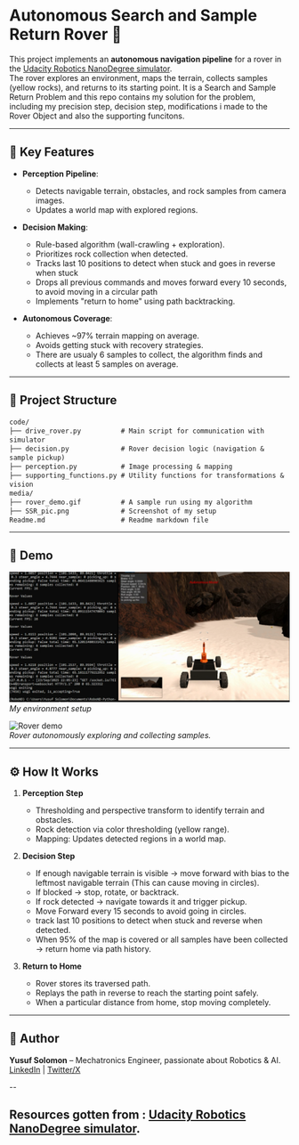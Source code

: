 # Autonomous Search and Sample Return Rover 🚀

This project implements an **autonomous navigation pipeline** for a rover in the [Udacity Robotics NanoDegree simulator](https://github.com/udacity/RoboND-Rover-Project).  
The rover explores an environment, maps the terrain, collects samples (yellow rocks), and returns to its starting point. It is a Search and Sample Return Problem and this repo contains my solution for the problem, including my precision step, decision step, modifications i made to the Rover Object and also the supporting funcitons.

---

## 🎯 Key Features
- **Perception Pipeline**:  
  - Detects navigable terrain, obstacles, and rock samples from camera images.  
  - Updates a world map with explored regions.  

- **Decision Making**:  
  - Rule-based algorithm (wall-crawling + exploration).  
  - Prioritizes rock collection when detected.
  - Tracks last 10 positions to detect when stuck and goes in reverse when stuck
  - Drops all previous commands and moves forward every 10 seconds, to avoid moving in a circular path  
  - Implements "return to home" using path backtracking.  

- **Autonomous Coverage**:  
  - Achieves ~97% terrain mapping on average.  
  - Avoids getting stuck with recovery strategies.
  - There are usualy 6 samples to collect, the algorithm finds and collects at least 5 samples on average.  

---

## 📂 Project Structure
```
code/
├── drive_rover.py          # Main script for communication with simulator
├── decision.py             # Rover decision logic (navigation & sample pickup)
├── perception.py           # Image processing & mapping
├── supporting_functions.py # Utility functions for transformations & vision
media/
├── rover_demo.gif          # A sample run using my algorithm
├── SSR_pic.png             # Screenshot of my setup
Readme.md                   # Readme markdown file 
```

---

## 📸 Demo

![Setup](media/SSR_pic.png)  
*My environment setup*

![Rover demo](media/rover_demo.gif)  
*Rover autonomously exploring and collecting samples.*

---

## ⚙️ How It Works
1. **Perception Step**  
   - Thresholding and perspective transform to identify terrain and obstacles.  
   - Rock detection via color thresholding (yellow range).  
   - Mapping: Updates detected regions in a world map.  

2. **Decision Step**  
   - If enough navigable terrain is visible → move forward with bias to the leftmost navigable terrain (This can cause moving in circles).  
   - If blocked → stop, rotate, or backtrack.  
   - If rock detected → navigate towards it and trigger pickup.
   - Move Forward every 15 seconds to avoid going in circles.
   - track last 10 positions to detect when stuck and reverse when detected. 
   - When 95% of the map is covered or all samples have been collected → return home via path history.  

3. **Return to Home**  
   - Rover stores its traversed path.  
   - Replays the path in reverse to reach the starting point safely. 
   - When a particular distance from home, stop moving completely. 

---

## 🙌 Author
**Yusuf Solomon** – Mechatronics Engineer, passionate about Robotics & AI.  
[LinkedIn](https://www.linkedin.com/in/yusuf-solomon) | [Twitter/X](https://x.com/I_BadaSZ)

--
## Resources gotten from :  [Udacity Robotics NanoDegree simulator](https://github.com/udacity/RoboND-Rover-Project). 
